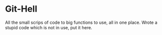 # Git-Hell
All the small scrips of code to big functions to use, all in one place. Wrote a stupid code which is not in use, put it here.
